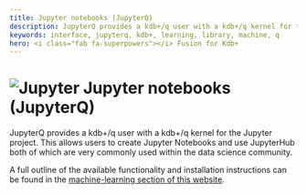 ```yaml
---
title: Jupyter notebooks (JupyterQ)
description: JupyterQ provides a kdb+/q user with a kdb+/q kernel for the Jupyter project. This allows users to create Jupyter Notebooks and use JupyterHub both of which are very commonly used within the data science community.
keywords: interface, jupyterq, kdb+, learning, library, machine, q
hero: <i class="fab fa-superpowers"></i> Fusion for Kdb+
---
```

# ![Jupyter](img/jupyter.png) Jupyter notebooks (JupyterQ)



JupyterQ provides a kdb+/q user with a kdb+/q kernel for the Jupyter project. This allows users to create Jupyter Notebooks and use JupyterHub both of which are very commonly used within the data science community.

A full outline of the available functionality and installation instructions can be found in the [machine-learning section of this website](../ml/jupyterq/index.md).
